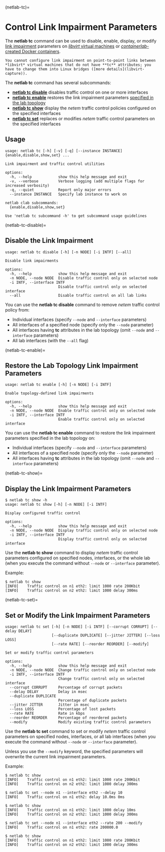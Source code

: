 (netlab-tc)=
# Control Link Impairment Parameters

The **netlab tc** command can be used to disable, enable, display, or modify [link impairment](links-netem) parameters on [*libvirt* virtual machines](libvirt-capture) or [*containerlab*-created Docker containers](lab-clab).

```{warning}
You cannot configure link impairment on point-to-point links between *‌libvirt* virtual machines that do not have **‌tc** attributes; you have to change them into Linux bridges ([more details](libvirt-capture)).
```

The **netlab tc** command has several subcommands:

* **[netlab tc disable](netlab-tc-disable)** disables traffic control on one or more interfaces
* **[netlab tc enable](netlab-tc-enable)** restores the link impairment parameters [specified in the lab topology](links-netem)
* **[netlab tc show](netlab-tc-show)** display the *netem* traffic control policies configured on the specified interfaces
* **[netlab tc set](netlab-tc-set)** replaces or modifies *netem* traffic control parameters on the specified interfaces

## Usage

```text
usage: netlab tc [-h] [-v] [-q] [--instance INSTANCE] {enable,disable,show,set} ...

Link impairment and traffic control utilities

options:
  -h, --help            show this help message and exit
  -v, --verbose         Verbose logging (add multiple flags for increased verbosity)
  -q, --quiet           Report only major errors
  --instance INSTANCE   Specify lab instance to work on

netlab clab subcommands:
  {enable,disable,show,set}

Use 'netlab tc subcommand -h' to get subcommand usage guidelines
```

(netlab-tc-disable)=
## Disable the Link Impairment

```
usage: netlab tc disable [-h] [-n NODE] [-i INTF] [--all]

Disable link impairments

options:
  -h, --help            show this help message and exit
  -n NODE, --node NODE  Disable traffic control only on selected node
  -i INTF, --interface INTF
                        Disable traffic control only on selected interface
  --all                 Disable traffic control on all lab links
```

You can use the **netlab tc disable** command to remove *netem* traffic control policy from:

* Individual interfaces (specify `--node` and `--interface` parameters)
* All interfaces of a specified node (specify only the `--node` parameter)
* All interfaces having **tc** attributes in the lab topology (omit `--node` and `--interface` parameters)
* All lab interfaces (with the `--all` flag)

(netlab-tc-enable)=
## Restore the Lab Topology Link Impairment Parameters

```
usage: netlab tc enable [-h] [-n NODE] [-i INTF]

Enable topology-defined link impairments

options:
  -h, --help            show this help message and exit
  -n NODE, --node NODE  Enable traffic control only on selected node
  -i INTF, --interface INTF
                        Enable traffic control only on selected interface
```

You can use the **netlab tc enable** command to restore the link impairment parameters specified in the lab topology on:

* Individual interfaces (specify `--node` and `--interface` parameters)
* All interfaces of a specified node (specify only the `--node` parameter)
* All interfaces having **tc** attributes in the lab topology (omit `--node` and `--interface` parameters)

(netlab-tc-show)=
## Display the Link Impairment Parameters

```
$ netlab tc show -h
usage: netlab tc show [-h] [-n NODE] [-i INTF]

Display configured traffic control

options:
  -h, --help            show this help message and exit
  -n NODE, --node NODE  Display traffic control only on selected node
  -i INTF, --interface INTF
                        Display traffic control only on selected interface
```

Use the **netlab tc show** command to display *netem* traffic control parameters configured on specified nodes, interfaces, or the whole lab (when you execute the command without `--node` or `--interface` parameter).

Example:

```
$ netlab tc show
[INFO]    Traffic control on n1 eth2: limit 1000 rate 200Kbit
[INFO]    Traffic control on n2 eth2: limit 1000 delay 300ms
```

(netlab-tc-set)=
## Set or Modify the Link Impairment Parameters

```
usage: netlab tc set [-h] [-n NODE] [-i INTF] [--corrupt CORRUPT] [--delay DELAY]
                     [--duplicate DUPLICATE] [--jitter JITTER] [--loss LOSS]
                     [--rate RATE] [--reorder REORDER] [--modify]

Set or modify traffic control parameters

options:
  -h, --help            show this help message and exit
  -n NODE, --node NODE  Change traffic control only on selected node
  -i INTF, --interface INTF
                        Change traffic control only on selected interface
  --corrupt CORRUPT     Percentage of corrupt packets
  --delay DELAY         Delay in msec
  --duplicate DUPLICATE
                        Percentage of duplicate packets
  --jitter JITTER       Jitter in msec
  --loss LOSS           Percentage of lost packets
  --rate RATE           Rate in kbps
  --reorder REORDER     Percentage of reordered packets
  --modify              Modify existing traffic control parameters
```

Use the **netlab tc set** command to set or modify *netem* traffic control parameters on specified nodes, interfaces, or all lab interfaces (when you execute the command without `--node` or `--interface` parameter).

Unless you use the `--modify` keyword, the specified parameters will overwrite the current link impairment parameters.

Example:

```
$ netlab tc show
[INFO]    Traffic control on n1 eth2: limit 1000 rate 200Kbit
[INFO]    Traffic control on n2 eth2: limit 1000 delay 300ms

$ netlab tc set --node n1 --interface eth2 --delay 10
[INFO]    Traffic control on n1 eth2: delay 10.0ms 0ms

$ netlab tc show
[INFO]    Traffic control on n1 eth2: limit 1000 delay 10ms
[INFO]    Traffic control on n2 eth2: limit 1000 delay 300ms

$ netlab tc set --node n1 --interface eth2 --rate 200 --modify
[INFO]    Traffic control on n1 eth2: rate 200000.0

$ netlab tc show
[INFO]    Traffic control on n1 eth2: limit 1000 rate 200Kbit
[INFO]    Traffic control on n2 eth2: limit 1000 delay 300ms
```
